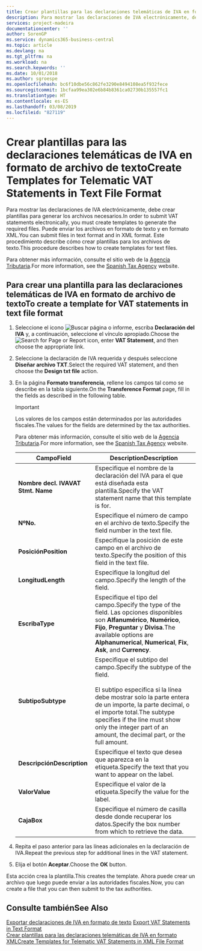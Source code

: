 ```yaml
---
title: Crear plantillas para las declaraciones telemáticas de IVA en formato de archivo de texto
description: Para mostrar las declaraciones de IVA electrónicamente, debe crear plantillas para generar los archivos necesarios. Puede enviar los archivos en formato de texto y en formato XML. Este procedimiento describe cómo crear plantillas para los archivos de texto.
services: project-madeira
documentationcenter: ''
author: SorenGP
ms.service: dynamics365-business-central
ms.topic: article
ms.devlang: na
ms.tgt_pltfrm: na
ms.workload: na
ms.search.keywords: ''
ms.date: 10/01/2018
ms.author: sgroespe
ms.openlocfilehash: bc6f10dbe56c862fe3290e8494108ea5f932fece
ms.sourcegitcommit: 1bcfaa99ea302e6b84b8361ca02730b135557fc1
ms.translationtype: HT
ms.contentlocale: es-ES
ms.lasthandoff: 03/08/2019
ms.locfileid: "827119"
---
```

# <a name="create-templates-for-telematic-vat-statements-in-text-file-format"></a><span data-ttu-id="f284e-105">Crear plantillas para las declaraciones telemáticas de IVA en formato de archivo de texto</span><span class="sxs-lookup"><span data-stu-id="f284e-105">Create Templates for Telematic VAT Statements in Text File Format</span></span>
<span data-ttu-id="f284e-106">Para mostrar las declaraciones de IVA electrónicamente, debe crear plantillas para generar los archivos necesarios.</span><span class="sxs-lookup"><span data-stu-id="f284e-106">In order to submit VAT statements electronically, you must create templates to generate the required files.</span></span> <span data-ttu-id="f284e-107">Puede enviar los archivos en formato de texto y en formato XML.</span><span class="sxs-lookup"><span data-stu-id="f284e-107">You can submit files in text format and in XML format.</span></span> <span data-ttu-id="f284e-108">Este procedimiento describe cómo crear plantillas para los archivos de texto.</span><span class="sxs-lookup"><span data-stu-id="f284e-108">This procedure describes how to create templates for text files.</span></span>  

<span data-ttu-id="f284e-109">Para obtener más información, consulte el sitio web de la [Agencia Tributaria](https://go.microsoft.com/fwlink/?LinkID=238181).</span><span class="sxs-lookup"><span data-stu-id="f284e-109">For more information, see the [Spanish Tax Agency](https://go.microsoft.com/fwlink/?LinkID=238181) website.</span></span>  

## <a name="to-create-a-template-for-vat-statements-in-text-file-format"></a><span data-ttu-id="f284e-110">Para crear una plantilla para las declaraciones telemáticas de IVA en formato de archivo de texto</span><span class="sxs-lookup"><span data-stu-id="f284e-110">To create a template for VAT statements in text file format</span></span>  

1.  <span data-ttu-id="f284e-111">Seleccione el icono ![Buscar página o informe](../../media/ui-search/search_small.png "icono Buscar página o informe"), escriba **Declaración del IVA** y, a continuación, seleccione el vínculo apropiado.</span><span class="sxs-lookup"><span data-stu-id="f284e-111">Choose the ![Search for Page or Report](../../media/ui-search/search_small.png "Search for Page or Report icon") icon, enter **VAT Statement**, and then choose the appropriate link.</span></span>  
2.  <span data-ttu-id="f284e-112">Seleccione la declaración de IVA requerida y después seleccione **Diseñar archivo TXT**.</span><span class="sxs-lookup"><span data-stu-id="f284e-112">Select the required VAT statement, and then choose the **Design txt file** action.</span></span>  
3.  <span data-ttu-id="f284e-113">En la página **Formato transferencia**, rellene los campos tal como se describe en la tabla siguiente.</span><span class="sxs-lookup"><span data-stu-id="f284e-113">On the **Transference Format** page, fill in the fields as described in the following table.</span></span>  

    > [!IMPORTANT]  
    >  <span data-ttu-id="f284e-114">Los valores de los campos están determinados por las autoridades fiscales.</span><span class="sxs-lookup"><span data-stu-id="f284e-114">The values for the fields are determined by the tax authorities.</span></span>  
    >   
    >  <span data-ttu-id="f284e-115">Para obtener más información, consulte el sitio web de la [Agencia Tributaria](https://go.microsoft.com/fwlink/?LinkID=238181).</span><span class="sxs-lookup"><span data-stu-id="f284e-115">For more information, see the [Spanish Tax Agency](https://go.microsoft.com/fwlink/?LinkID=238181) website.</span></span>  

    |<span data-ttu-id="f284e-116">Campo</span><span class="sxs-lookup"><span data-stu-id="f284e-116">Field</span></span>|<span data-ttu-id="f284e-117">Description</span><span class="sxs-lookup"><span data-stu-id="f284e-117">Description</span></span>|  
    |---------------------------------|---------------------------------------|  
    |<span data-ttu-id="f284e-118">**Nombre decl. IVA**</span><span class="sxs-lookup"><span data-stu-id="f284e-118">**VAT Stmt. Name**</span></span>|<span data-ttu-id="f284e-119">Especifique el nombre de la declaración del IVA para el que está diseñada esta plantilla.</span><span class="sxs-lookup"><span data-stu-id="f284e-119">Specify the VAT statement name that this template is for.</span></span>|  
    |<span data-ttu-id="f284e-120">**Nº**</span><span class="sxs-lookup"><span data-stu-id="f284e-120">**No.**</span></span>|<span data-ttu-id="f284e-121">Especifique el número de campo en el archivo de texto.</span><span class="sxs-lookup"><span data-stu-id="f284e-121">Specify the field number in the text file.</span></span>|  
    |<span data-ttu-id="f284e-122">**Posición**</span><span class="sxs-lookup"><span data-stu-id="f284e-122">**Position**</span></span>|<span data-ttu-id="f284e-123">Especifique la posición de este campo en el archivo de texto.</span><span class="sxs-lookup"><span data-stu-id="f284e-123">Specify the position of this field in the text file.</span></span>|  
    |<span data-ttu-id="f284e-124">**Longitud**</span><span class="sxs-lookup"><span data-stu-id="f284e-124">**Length**</span></span>|<span data-ttu-id="f284e-125">Especifique la longitud del campo.</span><span class="sxs-lookup"><span data-stu-id="f284e-125">Specify the length of the field.</span></span>|  
    |<span data-ttu-id="f284e-126">**Escriba**</span><span class="sxs-lookup"><span data-stu-id="f284e-126">**Type**</span></span>|<span data-ttu-id="f284e-127">Especifique el tipo del campo.</span><span class="sxs-lookup"><span data-stu-id="f284e-127">Specify the type of the field.</span></span> <span data-ttu-id="f284e-128">Las opciones disponibles son **Alfanumérico**, **Numérico**, **Fijo**, **Preguntar** y **Divisa**.</span><span class="sxs-lookup"><span data-stu-id="f284e-128">The available options are **Alphanumerical**, **Numerical**, **Fix**, **Ask**, and **Currency**.</span></span>|  
    |<span data-ttu-id="f284e-129">**Subtipo**</span><span class="sxs-lookup"><span data-stu-id="f284e-129">**Subtype**</span></span>|<span data-ttu-id="f284e-130">Especifique el subtipo del campo.</span><span class="sxs-lookup"><span data-stu-id="f284e-130">Specify the subtype of the field.</span></span><br /><br /> <span data-ttu-id="f284e-131">El subtipo especifica si la línea debe mostrar solo la parte entera de un importe, la parte decimal, o el importe total.</span><span class="sxs-lookup"><span data-stu-id="f284e-131">The subtype specifies if the line must show only the integer part of an amount, the decimal part, or the full amount.</span></span>|  
    |<span data-ttu-id="f284e-132">**Descripción**</span><span class="sxs-lookup"><span data-stu-id="f284e-132">**Description**</span></span>|<span data-ttu-id="f284e-133">Especifique el texto que desea que aparezca en la etiqueta.</span><span class="sxs-lookup"><span data-stu-id="f284e-133">Specify the text that you want to appear on the label.</span></span>|  
    |<span data-ttu-id="f284e-134">**Valor**</span><span class="sxs-lookup"><span data-stu-id="f284e-134">**Value**</span></span>|<span data-ttu-id="f284e-135">Especifique el valor de la etiqueta.</span><span class="sxs-lookup"><span data-stu-id="f284e-135">Specify the value for the label.</span></span>|  
    |<span data-ttu-id="f284e-136">**Caja**</span><span class="sxs-lookup"><span data-stu-id="f284e-136">**Box**</span></span>|<span data-ttu-id="f284e-137">Especifique el número de casilla desde donde recuperar los datos.</span><span class="sxs-lookup"><span data-stu-id="f284e-137">Specify the box number from which to retrieve the data.</span></span>|  

4.  <span data-ttu-id="f284e-138">Repita el paso anterior para las líneas adicionales en la declaración de IVA.</span><span class="sxs-lookup"><span data-stu-id="f284e-138">Repeat the previous step for additional lines in the VAT statement.</span></span>  
5.  <span data-ttu-id="f284e-139">Elija el botón **Aceptar**.</span><span class="sxs-lookup"><span data-stu-id="f284e-139">Choose the **OK** button.</span></span>  

<span data-ttu-id="f284e-140">Esta acción crea la plantilla.</span><span class="sxs-lookup"><span data-stu-id="f284e-140">This creates the template.</span></span> <span data-ttu-id="f284e-141">Ahora puede crear un archivo que luego puede enviar a las autoridades fiscales.</span><span class="sxs-lookup"><span data-stu-id="f284e-141">Now, you can create a file that you can then submit to the tax authorities.</span></span>  

## <a name="see-also"></a><span data-ttu-id="f284e-142">Consulte también</span><span class="sxs-lookup"><span data-stu-id="f284e-142">See Also</span></span>  
 <span data-ttu-id="f284e-143">[Exportar declaraciones de IVA en formato de texto](how-to-export-vat-statements-in-text-format.md) </span><span class="sxs-lookup"><span data-stu-id="f284e-143">[Export VAT Statements in Text Format](how-to-export-vat-statements-in-text-format.md) </span></span>  
 [<span data-ttu-id="f284e-144">Crear plantillas para las declaraciones telemáticas de IVA en formato XML</span><span class="sxs-lookup"><span data-stu-id="f284e-144">Create Templates for Telematic VAT Statements in XML File Format</span></span>](how-to-create-templates-for-telematic-vat-statements-in-xml-file-format.md)
